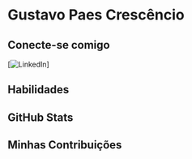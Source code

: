 # Gustavo Paes Crescêncio

## Conecte-se comigo
[![LinkedIn]()]

## Habilidades

## GitHub Stats

## Minhas Contribuições